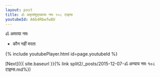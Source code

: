 ```yaml
---
layout: post
title: ॐ अमृतांशूद्भवाया नमः १०८ टाइम्स
youtubeId: A6b4Rbwfw8U
---
```

 
 
 ॐ अमरया नमः  
 
 -  कौन नहीं मरता 
 
  
 
  
 
 
 
 
 
 


{% include youtubePlayer.html id=page.youtubeId %}
 
[Next]({{ site.baseurl }}{% link  split2/_posts/2015-12-07-ॐ अन्याय नमः  १०८ टाइम्स.md%})
 
